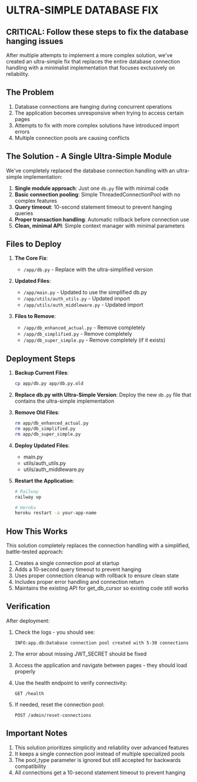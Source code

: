 # ULTRA-SIMPLE DATABASE FIX

## CRITICAL: Follow these steps to fix the database hanging issues

After multiple attempts to implement a more complex solution, we've created an ultra-simple fix that replaces the entire database connection handling with a minimalist implementation that focuses exclusively on reliability.

## The Problem

1. Database connections are hanging during concurrent operations
2. The application becomes unresponsive when trying to access certain pages
3. Attempts to fix with more complex solutions have introduced import errors
4. Multiple connection pools are causing conflicts

## The Solution - A Single Ultra-Simple Module

We've completely replaced the database connection handling with an ultra-simple implementation:

1. **Single module approach**: Just one `db.py` file with minimal code
2. **Basic connection pooling**: Simple ThreadedConnectionPool with no complex features
3. **Query timeout**: 10-second statement timeout to prevent hanging queries
4. **Proper transaction handling**: Automatic rollback before connection use
5. **Clean, minimal API**: Simple context manager with minimal parameters

## Files to Deploy

1. **The Core Fix**:
   - `/app/db.py` - Replace with the ultra-simplified version

2. **Updated Files**:
   - `/app/main.py` - Updated to use the simplified db.py
   - `/app/utils/auth_utils.py` - Updated import
   - `/app/utils/auth_middleware.py` - Updated import

3. **Files to Remove**:
   - `/app/db_enhanced_actual.py` - Remove completely
   - `/app/db_simplified.py` - Remove completely
   - `/app/db_super_simple.py` - Remove completely (if it exists)

## Deployment Steps

1. **Backup Current Files**:
   ```bash
   cp app/db.py app/db.py.old
   ```

2. **Replace db.py with Ultra-Simple Version**:
   Deploy the new `db.py` file that contains the ultra-simple implementation

3. **Remove Old Files**:
   ```bash
   rm app/db_enhanced_actual.py
   rm app/db_simplified.py
   rm app/db_super_simple.py
   ```

4. **Deploy Updated Files**:
   - main.py
   - utils/auth_utils.py
   - utils/auth_middleware.py

5. **Restart the Application**:
   ```bash
   # Railway
   railway up

   # Heroku
   heroku restart -a your-app-name
   ```

## How This Works

This solution completely replaces the connection handling with a simplified, battle-tested approach:

1. Creates a single connection pool at startup
2. Adds a 10-second query timeout to prevent hanging
3. Uses proper connection cleanup with rollback to ensure clean state
4. Includes proper error handling and connection return
5. Maintains the existing API for get_db_cursor so existing code still works

## Verification

After deployment:

1. Check the logs - you should see:
   ```
   INFO:app.db:Database connection pool created with 5-30 connections
   ```

2. The error about missing JWT_SECRET should be fixed

3. Access the application and navigate between pages - they should load properly

4. Use the health endpoint to verify connectivity:
   ```
   GET /health
   ```

5. If needed, reset the connection pool:
   ```
   POST /admin/reset-connections
   ```

## Important Notes

1. This solution prioritizes simplicity and reliability over advanced features
2. It keeps a single connection pool instead of multiple specialized pools
3. The pool_type parameter is ignored but still accepted for backwards compatibility
4. All connections get a 10-second statement timeout to prevent hanging
